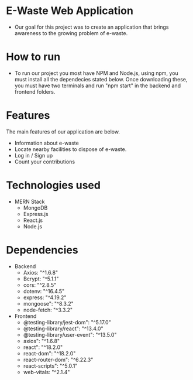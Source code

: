 # E-Waste Web Application
* Our goal for this project was to create an application that brings awareness to the growing problem of e-waste.
# How to run
* To run our project you most have NPM and Node.js, using npm, you must install all the dependecies stated below. Once downloading these, you must have two terminals and run "npm start" in the backend and frontend folders.
# Features
The main features of our application are below.
* Information about e-waste
* Locate nearby facilities to dispose of e-waste.
* Log in / Sign up
* Count your contributions
# Technologies used
* MERN Stack
  * MongoDB
  * Express.js
  * React.js
  * Node.js
# Dependencies
* Backend
  * Axios: "^1.6.8"
  * Bcrypt: "^5.1.1"
  * cors: "^2.8.5"
  * dotenv: "^16.4.5"
  * express: "^4.19.2"
  * mongoose": "^8.3.2"
  * node-fetch: "^3.3.2"
* Frontend
  * @testing-library/jest-dom": "^5.17.0"
  * @testing-library/react": "^13.4.0"
  * @testing-library/user-event": "^13.5.0"
  * axios": "^1.6.8"
  * react": "^18.2.0"
  * react-dom": "^18.2.0"
  * react-router-dom": "^6.22.3"
  * react-scripts": "^5.0.1"
  * web-vitals: "^2.1.4"
